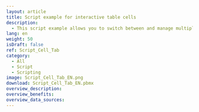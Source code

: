 ```yaml
---
layout: article
title: Script example for interactive table cells
description: 
  - This script example allows you to switch between and manage multiple screens by clicking an interactive table cell.
lang: en
weight: 50
isDraft: false
ref: Script_Cell_Tab
category:
  - All
  - Script
  - Scripting
image: Script_Cell_Tab_EN.png
download: Script_Cell_Tab_EN.pbmx
overview_description:
overview_benefits:
overview_data_sources:
---
```

